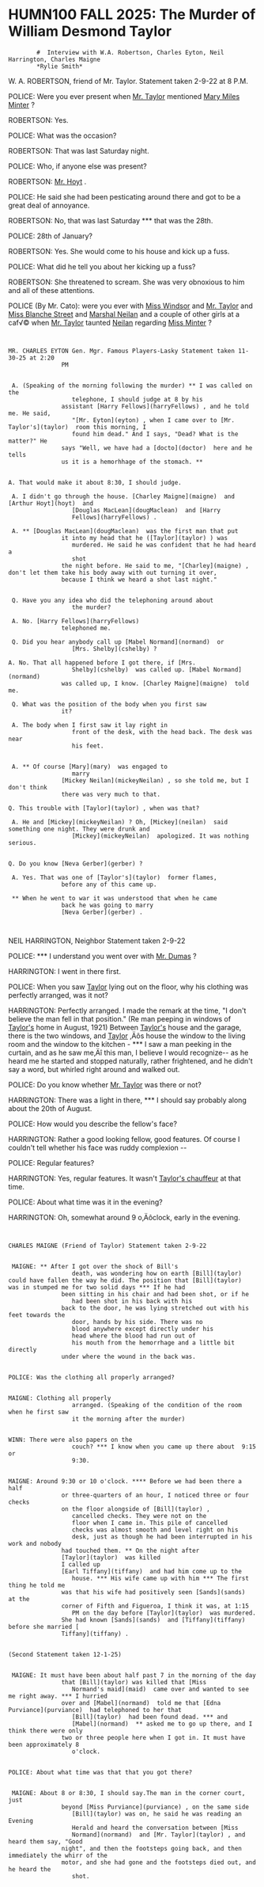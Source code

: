 
   # HUMN100 FALL 2025: The Murder of William Desmond Taylor
   
      
         
            #  Interview with W.A. Robertson, Charles Eyton, Neil Harrington, Charles Maigne 
            *Rylie Smith*


             W. A. ROBERTSON, friend of Mr. Taylor. Statement taken 2-9-22 at 8 P.M.

            POLICE: Were you ever present when [Mr. Taylor](taylor) 
               mentioned [Mary Miles Minter](minter) ?

            ROBERTSON: Yes.

             POLICE: What was the occasion?

            ROBERTSON: That was last Saturday night.

             POLICE: Who, if anyone else was present?

            ROBERTSON: [Mr. Hoyt](hoyt) .

            POLICE: He said she had been pesticating around there and got to be a great deal of
               annoyance.

             ROBERTSON: No, that was last Saturday *** that was the 28th.

            POLICE: 28th of January?

             ROBERTSON: Yes. She would come to his house and kick up a
               fuss.

             POLICE: What did he tell you about her kicking up a fuss?

            ROBERTSON: She threatened to scream. She was very obnoxious to
               him and all of these attentions.

             POLICE (By Mr. Cato): were you ever with [Miss
                  Windsor](windsor)  and [Mr. Taylor](taylor)  and [Miss Blanche Street](blanche)  and [Marshal
                  Neilan](neilan)  and a couple of other girls at a caf√©
               when [Mr. Taylor](taylor)  taunted [Neilan](neilan)  regarding [Miss Minter](minter) ?

            ~~~~~

            MR. CHARLES EYTON Gen. Mgr. Famous Players-Lasky Statement taken 11-30-25 at 2:20
               PM

             A. (Speaking of the morning following the murder) ** I was called on the
                  telephone, I should judge at 8 by his
               assistant [Harry Fellows](harryFellows) , and he told me. He said,
                  "[Mr. Eyton](eyton) , when I came over to [Mr. Taylor's](taylor)  room this morning, I
                  found him dead." And I says, "Dead? What is the matter?" He
               says "Well, we have had a [docto](doctor)  here and he tells
               us it is a hemorhhage of the stomach. **

            A. That would make it about 8:30, I should judge.
             A. I didn't go through the house. [Charley Maigne](maigne)  and [Arthur Hoyt](hoyt)  and
                  [Douglas MacLean](dougMaclean)  and [Harry
                  Fellows](harryFellows) .
             A. ** [Douglas MacLean](dougMaclean)  was the first man that put
               it into my head that he ([Taylor](taylor) ) was
                  murdered. He said he was confident that he had heard a
                  shot
               the night before. He said to me, "[Charley](maigne) , don't let them take his body away with out turning it over,
               because I think we heard a shot last night."

             Q. Have you any idea who did the telephoning around about
                  the murder?
             A. No. [Harry Fellows](harryFellows) 
               telephoned me.
             Q. Did you hear anybody call up [Mabel Normand](normand)  or
                  [Mrs. Shelby](cshelby) ?
            A. No. That all happened before I got there, if [Mrs.
                  Shelby](cshelby)  was called up. [Mabel Normand](normand) 
               was called up, I know. [Charley Maigne](maigne)  told me.
             Q. What was the position of the body when you first saw
               it?
             A. The body when I first saw it lay right in
                  front of the desk, with the head back. The desk was near
                  his feet.

             A. ** Of course [Mary](mary)  was engaged to
                  marry
               [Mickey Neilan](mickeyNeilan) , so she told me, but I don't think
               there was very much to that.
            Q. This trouble with [Taylor](taylor) , when was that?
             A. He and [Mickey](mickeyNeilan) ? Oh, [Mickey](neilan)  said something one night. They were drunk and
                  [Mickey](mickeyNeilan)  apologized. It was nothing serious.

            Q. Do you know [Neva Gerber](gerber) ?
             A. Yes. That was one of [Taylor's](taylor)  former flames,
               before any of this came up.
             ** When he went to war it was understood that when he came
               back he was going to marry
               [Neva Gerber](gerber) .

             ~~~~~

             NEIL HARRINGTON, Neighbor Statement taken 2-9-22

             POLICE: *** I understand you went over with [Mr.
                  Dumas](dumas) ?

             HARRINGTON: I went in there first.

             POLICE: When you saw [Taylor](taylor) 
               lying out
               on the floor, why his clothing was
               perfectly arranged, was it not?

             HARRINGTON: Perfectly arranged. I made the remark at the time, "I don't believe the
               man fell in that position." (Re man peeping in windows of [Taylor's](taylor) 
               home in August, 1921) Between [Taylor's](taylor)  house and the garage, there is the
                  two windows, and [Taylor](taylor) ‚Äôs house the window to the living room and the window to the
               kitchen - *** I saw a man peeking in the curtain, and as he
               saw me‚Äî this man, I believe I would recognize-- as he heard me he started and
               stopped naturally, rather frightened, and he didn't say a word, but whirled right
               around and walked out.

             POLICE: Do you know whether [Mr. Taylor](taylor)  was there
               or not?

             HARRINGTON: There was a light in there, *** I should say probably along about the
                  20th of August.

             POLICE: How would you describe the fellow's face?

             HARRINGTON: Rather a good looking fellow, good features. Of course I couldn't tell
               whether his face was ruddy complexion --

             POLICE: Regular features?

            HARRINGTON: Yes, regular features. It wasn't [Taylor's
                  chauffeur](peavey)  at that time.

             POLICE: About what time was it in the evening?

             HARRINGTON: Oh, somewhat around 9 o‚Äôclock, early in the
                  evening.

            ~~~~~

            CHARLES MAIGNE (Friend of Taylor) Statement taken 2-9-22

             MAIGNE: ** After I got over the shock of Bill's
                  death, was wondering how on earth [Bill](taylor)  could have fallen the way he did. The position that [Bill](taylor)  was in stumped me for two solid days *** If he had
               been sitting in his chair and had been shot, or if he
                  had been shot in his back with his
               back to the door, he was lying stretched out with his feet towards the
                  door, hands by his side. There was no
                  blood anywhere except directly under his
                  head where the blood had run out of
                  his mouth from the hemorrhage and a little bit directly
               under where the wound in the back was.

            POLICE: Was the clothing all properly arranged?

            MAIGNE: Clothing all properly
                  arranged. (Speaking of the condition of the room when he first saw
                  it the morning after the murder)

            WINN: There were also papers on the
                  couch? *** I know when you came up there about  9:15 or
                  9:30.

            MAIGNE: Around 9:30 or 10 o'clock. **** Before we had been there a half
               or three-quarters of an hour, I noticed three or four checks
               on the floor alongside of [Bill](taylor) ,
                  cancelled checks. They were not on the
                  floor when I came in. This pile of cancelled
                  checks was almost smooth and level right on his
                  desk, just as though he had been interrupted in his work and nobody
               had touched them. ** On the night after
               [Taylor](taylor)  was killed
               I called up
               [Earl Tiffany](tiffany)  and had him come up to the
                  house. *** His wife came up with him *** The first thing he told me
               was that his wife had positively seen [Sands](sands)  at the
               corner of Fifth and Figueroa, I think it was, at 1:15
                  PM on the day before [Taylor](taylor)  was murdered.
               She had known [Sands](sands)  and [Tiffany](tiffany)  before she married [
               Tiffany](tiffany) .

            (Second Statement taken 12-1-25)

             MAIGNE: It must have been about half past 7 in the morning of the day
               that [Bill](taylor) was killed that [Miss
                  Normand's maid](maid)  came over and wanted to see me right away. *** I hurried
               over and [Mabel](normand)  told me that [Edna Purviance](purviance)  had telephoned to her that
                  [Bill](taylor)  had been found dead. *** and
                  [Mabel](normand)  ** asked me to go up there, and I think there were only
               two or three people here when I got in. It must have been approximately 8
                  o'clock.

            POLICE: About what time was that that you got there?

             MAIGNE: About 8 or 8:30, I should say.The man in the corner court, just
               beyond [Miss Purviance](purviance) , on the same side
                  [Bill](taylor) was on, he said he was reading an Evening
                  Herald and heard the conversation between [Miss
                  Normand](normand)  and [Mr. Taylor](taylor) , and heard them say, "Good
               night", and then the footsteps going back, and then immediately the whirr of the
               motor, and she had gone and the footsteps died out, and he heard the
                  shot. 


         
      
   
